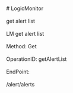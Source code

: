 <br>#     LogicMonitor</br>
<br>get alert list</br>
<br>LM get alert list</br>
<br>Method: Get</br>
<br>OperationID: getAlertList</br>
<br>EndPoint:</br>
<br>/alert/alerts</br>
